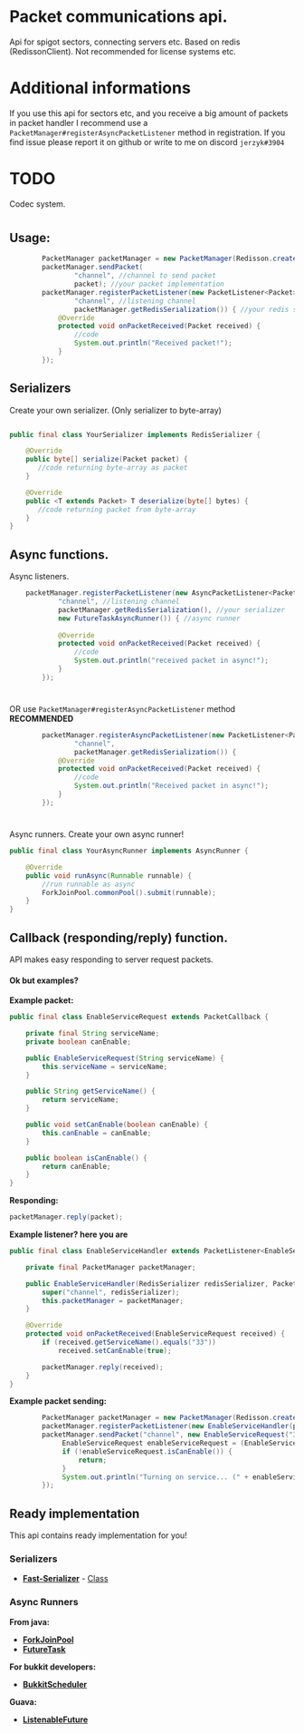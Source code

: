 # Packet communications api.
Api for spigot sectors, connecting servers etc.
Based on redis (RedissonClient).
Not recommended for license systems etc.

# Additional informations
If you use this api for sectors etc, and you receive a big amount of packets in packet handler I recommend use a `PacketManager#registerAsyncPacketListener` method in registration.
If you find issue please report it on github or write to me on discord `jerzyk#3904`


# TODO
Codec system. 

#

## Usage:
```java
        PacketManager packetManager = new PacketManager(Redisson.create(), new FastSerializationSerializer());
        packetManager.sendPacket(
                "channel", //channel to send packet
                packet); //your packet implementation
        packetManager.registerPacketListener(new PacketListener<Packet>(
                "channel", //listening channel
                packetManager.getRedisSerialization()) { //your redis serializer
            @Override
            protected void onPacketReceived(Packet received) {
                //code
                System.out.println("Received packet!");
            }
        });
```

## Serializers
Create your own serializer. (Only serializer to byte-array)
```java

public final class YourSerializer implements RedisSerializer {

    @Override
    public byte[] serialize(Packet packet) {
       //code returning byte-array as packet
    }

    @Override
    public <T extends Packet> T deserialize(byte[] bytes) {
       //code returning packet from byte-array 
    }
}

```

## Async functions.
Async listeners.
```java
    packetManager.registerPacketListener(new AsyncPacketListener<Packet>(
            "channel", //listening channel
            packetManager.getRedisSerialization(), //your serializer
            new FutureTaskAsyncRunner()) { //async runner
            
            @Override
            protected void onPacketReceived(Packet received) {
                //code
                System.out.println("received packet in async!");
            }
        });

```
#
OR use `PacketManager#registerAsyncPacketListener` method **RECOMMENDED**
```java 
        packetManager.registerAsyncPacketListener(new PacketListener<Packet>(
                "channel",
                packetManager.getRedisSerialization()) {
            @Override
            protected void onPacketReceived(Packet received) {
                //code
                System.out.println("Received packet in async!");
            }
        });
```
#
Async runners. Create your own async runner!
```java
public final class YourAsyncRunner implements AsyncRunner {

    @Override
    public void runAsync(Runnable runnable) {
        //run runnable as async
        ForkJoinPool.commonPool().submit(runnable);
    }
}
```

## Callback (responding/reply) function.
API makes easy responding to server request packets.
#### Ok but examples?
**Example packet:**
```java
public final class EnableServiceRequest extends PacketCallback {

    private final String serviceName;
    private boolean canEnable;

    public EnableServiceRequest(String serviceName) {
        this.serviceName = serviceName;
    }

    public String getServiceName() {
        return serviceName;
    }

    public void setCanEnable(boolean canEnable) {
        this.canEnable = canEnable;
    }

    public boolean isCanEnable() {
        return canEnable;
    }
}
```
**Responding:**
```java
packetManager.reply(packet);
```
**Example listener? here you are**
```java
public final class EnableServiceHandler extends PacketListener<EnableServiceRequest> {

    private final PacketManager packetManager;

    public EnableServiceHandler(RedisSerializer redisSerializer, PacketManager packetManager) {
        super("channel", redisSerializer);
        this.packetManager = packetManager;
    }

    @Override
    protected void onPacketReceived(EnableServiceRequest received) {
        if (received.getServiceName().equals("33"))
            received.setCanEnable(true);

        packetManager.reply(received);
    }
}
```

**Example packet sending:**
```java
        PacketManager packetManager = new PacketManager(Redisson.create(), new FastSerializationSerializer());
        packetManager.registerPacketListener(new EnableServiceHandler(packetManager.getRedisSerialization(), packetManager));
        packetManager.sendPacket("channel", new EnableServiceRequest("33"), response -> {
             EnableServiceRequest enableServiceRequest = (EnableServiceRequest) response;
             if (!enableServiceRequest.isCanEnable()) {
                 return;
             }
             System.out.println("Turning on service... (" + enableServiceRequest.getServiceName() + ")");
        });
```



## Ready implementation
This api contains ready implementation for you!

### Serializers
* **[Fast-Serializer](https://github.com/RuedigerMoeller/fast-serialization)** - [Class](https://github.com/sadcenter/server-communication/blob/main/src/main/java/xyz/sadcenter/redis/serializers/impl/FastSerializationSerializer.java)

### Async Runners

**From java:**

* **[ForkJoinPool](https://github.com/sadcenter/server-communication/blob/main/src/main/java/xyz/sadcenter/redis/async/impl/java/ForkJoinPoolAsyncRunner.java)**
* **[FutureTask](https://github.com/sadcenter/server-communication/blob/main/src/main/java/xyz/sadcenter/redis/async/impl/java/FutureTaskAsyncRunner.java)**

**For bukkit developers:**

* **[BukkitScheduler](https://github.com/sadcenter/server-communication/blob/main/src/main/java/xyz/sadcenter/redis/async/impl/bukkit/BukkitSchedulerAsyncRunner.java)**

**Guava:**
* **[ListenableFuture](https://github.com/sadcenter/server-communication/blob/main/src/main/java/xyz/sadcenter/redis/async/impl/guava/ListenableFutureAsyncRunner.java)**
